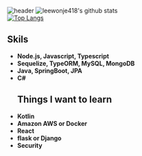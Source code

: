 ![header](https://capsule-render.vercel.app/api?type=wave&color=gradient&height=250&section=header&text=안녕하세요.👋&fontSize=60&fontAlignY=35)
![leewonje418's github stats](https://github-readme-stats.vercel.app/api?username=leewonje418&count_private=true)
<br>
[![Top Langs](https://github-readme-stats.vercel.app/api/top-langs/?username=leewonje418&layout=compact)](https://github.com/anuraghazra/github-readme-stats)
<b><h2>Skils</h2>
  - Node.js, Javascript, Typescript
  - Sequelize, TypeORM, MySQL, MongoDB
  - Java, SpringBoot, JPA
  - C#<b><h2>Things I want to learn</h2>  
  - Kotlin
  - Amazon AWS or Docker 
  - React
  - flask or Django
  - Security
